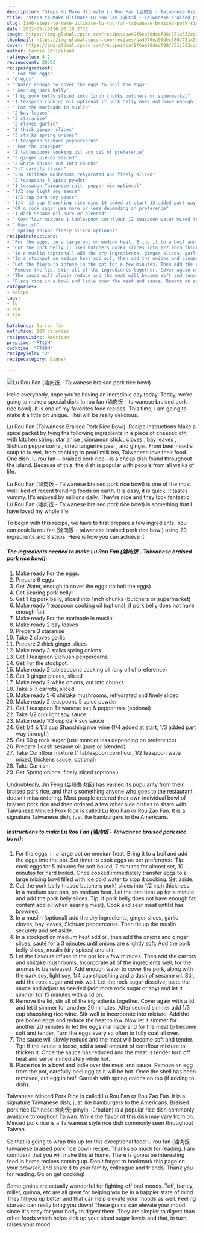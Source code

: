 ```yaml
---
description: "Steps to Make Ultimate Lu Rou Fan (滷肉饭 - Taiwanese braised pork rice bowl)"
title: "Steps to Make Ultimate Lu Rou Fan (滷肉饭 - Taiwanese braised pork rice bowl)"
slug: 1140-steps-to-make-ultimate-lu-rou-fan-taiwanese-braised-pork-rice-bowl
date: 2022-05-15T16:20:18.272Z
image: https://img-global.cpcdn.com/recipes/ba49f6ea90decf80/751x532cq70/lu-rou-fan-滷肉饭-taiwanese-braised-pork-rice-bowl-recipe-main-photo.jpg
thumbnail: https://img-global.cpcdn.com/recipes/ba49f6ea90decf80/751x532cq70/lu-rou-fan-滷肉饭-taiwanese-braised-pork-rice-bowl-recipe-main-photo.jpg
cover: https://img-global.cpcdn.com/recipes/ba49f6ea90decf80/751x532cq70/lu-rou-fan-滷肉饭-taiwanese-braised-pork-rice-bowl-recipe-main-photo.jpg
author: Carrie Strickland
ratingvalue: 4.1
reviewcount: 28393
recipeingredient:
- " For the eggs"
- "6 eggs"
- " Water enough to cover the eggs to boil the eggs"
- " Searing pork belly"
- "1 kg pork belly sliced into 1inch chunks butchers or supermarket"
- "1 teaspoon cooking oil optional if pork belly does not have enough fat"
- " For the marinade in muslin"
- "2 bay leaves"
- "3 staranise"
- "2 cloves garlic"
- "2 thick ginger slices"
- "3 stalks spring onions"
- "1 teaspoon Sichuan peppercorns"
- " For the stockpot"
- "2 tablespoons cooking oil any oil of preference"
- "3 ginger pieces sliced"
- "2 white onions cut into chunks"
- "5-7 carrots sliced"
- "5-6 shiitake mushrooms rehydrated and finely sliced"
- "2 teaspoons 5 spice powder"
- "1 teaspoon Taiwanese salt  pepper mix optional"
- "1/2 cup light soy sauce"
- "1/3 cup dark soy sauce"
- "1/4  13 cup Shaoshing rice wine 14 added at start 13 added part way through"
- "60 g rock sugar use more or less depending on preference"
- "1 dash sesame oil pure or blended"
- " Cornflour mixture 1 tablespoon cornflour 12 teaspoon water mixed thickens sauce optional"
- " Garnish"
- " Spring onions finely sliced optional"
recipeinstructions:
- "For the eggs, in a large pot on medium heat. Bring it to a boil and add the eggs into the pot. Set timer to cook eggs as per preference. Tip: cook eggs for 5 minutes for soft boiled, 7 minutes for almost set, 10 minutes for hard boiled. Once cooked immediately transfer eggs to a large mixing bowl filled with ice cold water to stop it cooking. Set aside."
- "Cut the pork belly (I used butchers pork) slices into 1/2 inch thickness. In a medium size pan, on medium heat. Let the pan heat up for a minute and add the pork belly slices. Tip: if pork belly does not have enough fat content add oil when searing meat). Cook and sear meat until it has browned."
- "In a muslin (optional) add the dry ingredients, ginger slices, garlic cloves, bay leaves, Sichuan peppercorns. Then tie up the muslin securely and set aside."
- "In a stockpot on medium heat add oil, then add the onions and ginger slices, sauté for a 3 minutes until onions are slightly soft. Add the pork belly slices, muslin (dry spices) and stir."
- "Let the flavours infuse in the pot for a few minutes. Then add the carrots and shiitake mushrooms. Incorporate all of the ingredients well, for the aromas to be released. Add enough water to cover the pork, along with the dark soy, light soy, 1/4 cup shaoshing and a dash of sesame oil. Stir, add the rock sugar and mix well. Let the rock sugar dissolve, taste the sauce and adjust as needed (add more rock sugar or soy) and let it simmer for 15 minutes with a lid on."
- "Remove the lid, stir all of the ingredients together. Cover again with a lid and let it simmer for another 20 minutes. After second simmer add 1/3 cup shaoshing rice wine. Stir well to incorporate into mixture. Add the pre boiled eggs and reduce the heat to low. Now let it simmer for another 20 minutes to let the eggs marinade and for the meat to become soft and tender. Turn the eggs every so often to fully coat all over."
- "The sauce will slowly reduce and the meat will become soft and tender. Tip: If the sauce is loose, add a small amount of cornflour mixture to thicken it. Once the sauce has reduced and the meat is tender turn off heat and serve immediately while hot."
- "Place rice in a bowl and ladle over the meat and sauce. Remove an egg from the pot, carefully peel egg as it will be hot. Once the shell has been removed, cut egg in half. Garnish with spring onions on top (if adding to dish)."
categories:
- Recipe
tags:
- lu
- rou
- fan

katakunci: lu rou fan 
nutrition: 183 calories
recipecuisine: American
preptime: "PT12M"
cooktime: "PT48M"
recipeyield: "2"
recipecategory: Dinner

---
```



![Lu Rou Fan (滷肉饭 - Taiwanese braised pork rice bowl)](https://img-global.cpcdn.com/recipes/ba49f6ea90decf80/751x532cq70/lu-rou-fan-滷肉饭-taiwanese-braised-pork-rice-bowl-recipe-main-photo.jpg)

Hello everybody, hope you're having an incredible day today. Today, we're going to make a special dish, lu rou fan (滷肉饭 - taiwanese braised pork rice bowl). It is one of my favorites food recipes. This time, I am going to make it a little bit unique. This will be really delicious.

Lu Rou Fan (Taiwanese Braised Pork Rice Bowl): Recipe Instructions Make a spice packet by tying the following ingredients in a piece of cheesecloth with kitchen string: star anise , cinnamon stick , cloves , bay leaves , Sichuan peppercorns , dried tangerine peel , and ginger. From beef noodle soup to lu wei, from danbing to pearl milk tea, Taiwanese love their food. One dish, lu rou fan— braised pork rice—is a cheap dish found throughout the island. Because of this, the dish is popular with people from all walks of life.

Lu Rou Fan (滷肉饭 - Taiwanese braised pork rice bowl) is one of the most well liked of recent trending foods on earth. It is easy, it is quick, it tastes yummy. It's enjoyed by millions daily. They're nice and they look fantastic. Lu Rou Fan (滷肉饭 - Taiwanese braised pork rice bowl) is something that I have loved my whole life.


To begin with this recipe, we have to first prepare a few ingredients. You can cook lu rou fan (滷肉饭 - taiwanese braised pork rice bowl) using 29 ingredients and 8 steps. Here is how you can achieve it.

<!--inarticleads1-->

##### The ingredients needed to make Lu Rou Fan (滷肉饭 - Taiwanese braised pork rice bowl):

1. Make ready  For the eggs:
1. Prepare 6 eggs
1. Get  Water, enough to cover the eggs (to boil the eggs)
1. Get  Searing pork belly:
1. Get 1 kg pork belly, sliced into 1inch chunks (butchers or supermarket)
1. Make ready 1 teaspoon cooking oil (optional, if pork belly does not have enough fat)
1. Make ready  For the marinade in muslin:
1. Make ready 2 bay leaves
1. Prepare 3 staranise
1. Take 2 cloves garlic
1. Prepare 2 thick ginger slices
1. Make ready 3 stalks spring onions
1. Get 1 teaspoon Sichuan peppercorns
1. Get  For the stockpot:
1. Make ready 2 tablespoons cooking oil (any oil of preference)
1. Get 3 ginger pieces, sliced
1. Make ready 2 white onions, cut into chunks
1. Take 5-7 carrots, sliced
1. Make ready 5-6 shiitake mushrooms, rehydrated and finely sliced
1. Make ready 2 teaspoons 5 spice powder
1. Get 1 teaspoon Taiwanese salt &amp; pepper mix (optional)
1. Take 1/2 cup light soy sauce
1. Make ready 1/3 cup dark soy sauce
1. Get 1/4 &amp; 1/3 cup Shaoshing rice wine (1/4 added at start, 1/3 added part way through)
1. Get 60 g rock sugar (use more or less depending on preference)
1. Prepare 1 dash sesame oil (pure or blended)
1. Take  Cornflour mixture (1 tablespoon cornflour, 1/2 teaspoon water mixed, thickens sauce, optional)
1. Take  Garnish:
1. Get  Spring onions, finely sliced (optional)


Undoubtedly, Jin Feng (金峰魯肉飯) has earned its popularity from their braised pork rice, and that&#39;s something anyone who goes to the restaurant doesn&#39;t miss ordering. Most people ordered their own individual bowl of braised pork rice and then ordered a few other side dishes to share with. Taiwanese Minced Pork Rice is called Lu Rou Fan or Rou Zao Fan. It is a signature Taiwanese dish, just like hamburgers to the Americans. 

<!--inarticleads2-->

##### Instructions to make Lu Rou Fan (滷肉饭 - Taiwanese braised pork rice bowl):

1. For the eggs, in a large pot on medium heat. Bring it to a boil and add the eggs into the pot. Set timer to cook eggs as per preference. Tip: cook eggs for 5 minutes for soft boiled, 7 minutes for almost set, 10 minutes for hard boiled. Once cooked immediately transfer eggs to a large mixing bowl filled with ice cold water to stop it cooking. Set aside.
1. Cut the pork belly (I used butchers pork) slices into 1/2 inch thickness. In a medium size pan, on medium heat. Let the pan heat up for a minute and add the pork belly slices. Tip: if pork belly does not have enough fat content add oil when searing meat). Cook and sear meat until it has browned.
1. In a muslin (optional) add the dry ingredients, ginger slices, garlic cloves, bay leaves, Sichuan peppercorns. Then tie up the muslin securely and set aside.
1. In a stockpot on medium heat add oil, then add the onions and ginger slices, sauté for a 3 minutes until onions are slightly soft. Add the pork belly slices, muslin (dry spices) and stir.
1. Let the flavours infuse in the pot for a few minutes. Then add the carrots and shiitake mushrooms. Incorporate all of the ingredients well, for the aromas to be released. Add enough water to cover the pork, along with the dark soy, light soy, 1/4 cup shaoshing and a dash of sesame oil. Stir, add the rock sugar and mix well. Let the rock sugar dissolve, taste the sauce and adjust as needed (add more rock sugar or soy) and let it simmer for 15 minutes with a lid on.
1. Remove the lid, stir all of the ingredients together. Cover again with a lid and let it simmer for another 20 minutes. After second simmer add 1/3 cup shaoshing rice wine. Stir well to incorporate into mixture. Add the pre boiled eggs and reduce the heat to low. Now let it simmer for another 20 minutes to let the eggs marinade and for the meat to become soft and tender. Turn the eggs every so often to fully coat all over.
1. The sauce will slowly reduce and the meat will become soft and tender. Tip: If the sauce is loose, add a small amount of cornflour mixture to thicken it. Once the sauce has reduced and the meat is tender turn off heat and serve immediately while hot.
1. Place rice in a bowl and ladle over the meat and sauce. Remove an egg from the pot, carefully peel egg as it will be hot. Once the shell has been removed, cut egg in half. Garnish with spring onions on top (if adding to dish).


Taiwanese Minced Pork Rice is called Lu Rou Fan or Rou Zao Fan. It is a signature Taiwanese dish, just like hamburgers to the Americans. Braised pork rice (Chinese:卤肉饭; pinyin: lǔròufàn) is a popular rice dish commonly available throughout Taiwan. While the flavor of this dish may vary from on. Minced pork rice is a Taiwanese style rice dish commonly seen throughout Taiwan. 

So that is going to wrap this up for this exceptional food lu rou fan (滷肉饭 - taiwanese braised pork rice bowl) recipe. Thanks so much for reading. I am confident that you will make this at home. There is gonna be interesting food in home recipes coming up. Don't forget to bookmark this page on your browser, and share it to your family, colleague and friends. Thank you for reading. Go on get cooking!

Some grains are actually wonderful for fighting off bad moods. Teff, barley, millet, quinoa, etc are all great for helping you be in a happier state of mind. They fill you up better and that can help elevate your moods as well. Feeling starved can really bring you down! These grains can elevate your mood since it's easy for your body to digest them. They are simpler to digest than other foods which helps kick up your blood sugar levels and that, in turn, raises your mood.
